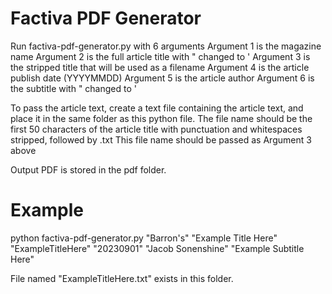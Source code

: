 # Factiva PDF Generator

Run factiva-pdf-generator.py with 6 arguments
Argument 1 is the magazine name
Argument 2 is the full article title with " changed to '
Argument 3 is the stripped title that will be used as a filename
Argument 4 is the article publish date (YYYYMMDD)
Argument 5 is the article author
Argument 6 is the subtitle with " changed to '


To pass the article text, create a text file containing the article text, and place it in the same folder as this python file.
The file name should be the first 50 characters of the article title with punctuation and whitespaces stripped, followed by .txt
This file name should be passed as Argument 3 above

Output PDF is stored in the pdf folder.

# Example

python factiva-pdf-generator.py "Barron's" "Example Title Here" "ExampleTitleHere" "20230901" "Jacob Sonenshine" "Example Subtitle Here"

File named "ExampleTitleHere.txt" exists in this folder.
